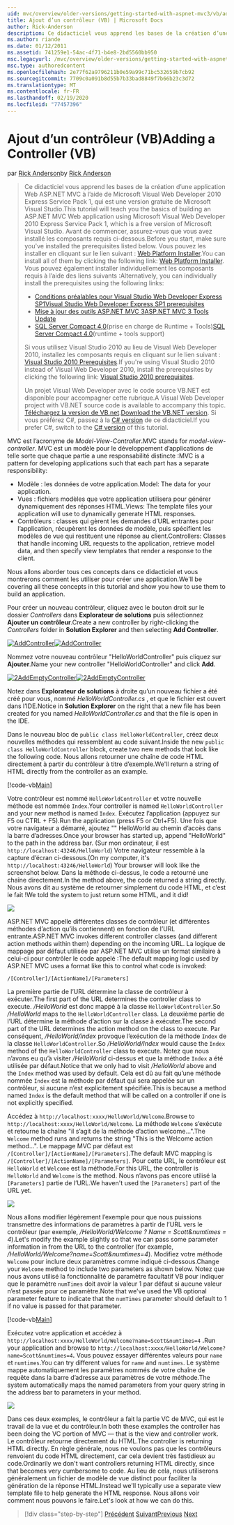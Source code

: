 ```yaml
---
uid: mvc/overview/older-versions/getting-started-with-aspnet-mvc3/vb/adding-a-controller
title: Ajout d’un contrôleur (VB) | Microsoft Docs
author: Rick-Anderson
description: Ce didacticiel vous apprend les bases de la création d’une application Web ASP.NET MVC à l’aide de Microsoft Visual Web Developer 2010 Express Service Pack 1, qui est...
ms.author: riande
ms.date: 01/12/2011
ms.assetid: 741259e1-54ac-4f71-b4e8-2bd5560bb950
msc.legacyurl: /mvc/overview/older-versions/getting-started-with-aspnet-mvc3/vb/adding-a-controller
msc.type: authoredcontent
ms.openlocfilehash: 2e77f62a9796211b0e59a99c71bc532659b7cb92
ms.sourcegitcommit: 7709c0a091b8d55b7b33bad8849f7b66b23c3d72
ms.translationtype: MT
ms.contentlocale: fr-FR
ms.lasthandoff: 02/19/2020
ms.locfileid: "77457396"
---
```

# <a name="adding-a-controller-vb"></a><span data-ttu-id="2d01f-103">Ajout d’un contrôleur (VB)</span><span class="sxs-lookup"><span data-stu-id="2d01f-103">Adding a Controller (VB)</span></span>

<span data-ttu-id="2d01f-104">par [Rick Anderson](https://twitter.com/RickAndMSFT)</span><span class="sxs-lookup"><span data-stu-id="2d01f-104">by [Rick Anderson](https://twitter.com/RickAndMSFT)</span></span>

> <span data-ttu-id="2d01f-105">Ce didacticiel vous apprend les bases de la création d’une application Web ASP.NET MVC à l’aide de Microsoft Visual Web Developer 2010 Express Service Pack 1, qui est une version gratuite de Microsoft Visual Studio.</span><span class="sxs-lookup"><span data-stu-id="2d01f-105">This tutorial will teach you the basics of building an ASP.NET MVC Web application using Microsoft Visual Web Developer 2010 Express Service Pack 1, which is a free version of Microsoft Visual Studio.</span></span> <span data-ttu-id="2d01f-106">Avant de commencer, assurez-vous que vous avez installé les composants requis ci-dessous.</span><span class="sxs-lookup"><span data-stu-id="2d01f-106">Before you start, make sure you've installed the prerequisites listed below.</span></span> <span data-ttu-id="2d01f-107">Vous pouvez les installer en cliquant sur le lien suivant : [Web Platform Installer](https://www.microsoft.com/web/gallery/install.aspx?appid=VWD2010SP1Pack).</span><span class="sxs-lookup"><span data-stu-id="2d01f-107">You can install all of them by clicking the following link: [Web Platform Installer](https://www.microsoft.com/web/gallery/install.aspx?appid=VWD2010SP1Pack).</span></span> <span data-ttu-id="2d01f-108">Vous pouvez également installer individuellement les composants requis à l’aide des liens suivants :</span><span class="sxs-lookup"><span data-stu-id="2d01f-108">Alternatively, you can individually install the prerequisites using the following links:</span></span>
> 
> - [<span data-ttu-id="2d01f-109">Conditions préalables pour Visual Studio Web Developer Express SP1</span><span class="sxs-lookup"><span data-stu-id="2d01f-109">Visual Studio Web Developer Express SP1 prerequisites</span></span>](https://www.microsoft.com/web/gallery/install.aspx?appid=VWD2010SP1Pack)
> - [<span data-ttu-id="2d01f-110">Mise à jour des outils ASP.NET MVC 3</span><span class="sxs-lookup"><span data-stu-id="2d01f-110">ASP.NET MVC 3 Tools Update</span></span>](https://www.microsoft.com/web/gallery/install.aspx?appsxml=&amp;appid=MVC3)
> - <span data-ttu-id="2d01f-111">[SQL Server Compact 4,0](https://www.microsoft.com/web/gallery/install.aspx?appid=SQLCE;SQLCEVSTools_4_0)(prise en charge de Runtime + Tools)</span><span class="sxs-lookup"><span data-stu-id="2d01f-111">[SQL Server Compact 4.0](https://www.microsoft.com/web/gallery/install.aspx?appid=SQLCE;SQLCEVSTools_4_0)(runtime + tools support)</span></span>
> 
> <span data-ttu-id="2d01f-112">Si vous utilisez Visual Studio 2010 au lieu de Visual Web Developer 2010, installez les composants requis en cliquant sur le lien suivant : [Visual Studio 2010 Prerequisites](https://www.microsoft.com/web/gallery/install.aspx?appsxml=&amp;appid=VS2010SP1Pack).</span><span class="sxs-lookup"><span data-stu-id="2d01f-112">If you're using Visual Studio 2010 instead of Visual Web Developer 2010, install the prerequisites by clicking the following link: [Visual Studio 2010 prerequisites](https://www.microsoft.com/web/gallery/install.aspx?appsxml=&amp;appid=VS2010SP1Pack).</span></span>
> 
> <span data-ttu-id="2d01f-113">Un projet Visual Web Developer avec le code source VB.NET est disponible pour accompagner cette rubrique.</span><span class="sxs-lookup"><span data-stu-id="2d01f-113">A Visual Web Developer project with VB.NET source code is available to accompany this topic.</span></span> <span data-ttu-id="2d01f-114">[Téléchargez la version de VB.net](https://code.msdn.microsoft.com/Introduction-to-MVC-3-10d1b098).</span><span class="sxs-lookup"><span data-stu-id="2d01f-114">[Download the VB.NET version](https://code.msdn.microsoft.com/Introduction-to-MVC-3-10d1b098).</span></span> <span data-ttu-id="2d01f-115">Si vous préférez C#, passez à la [ C# version](../cs/adding-a-controller.md) de ce didacticiel.</span><span class="sxs-lookup"><span data-stu-id="2d01f-115">If you prefer C#, switch to the [C# version](../cs/adding-a-controller.md) of this tutorial.</span></span>

<span data-ttu-id="2d01f-116">MVC est l’acronyme de *Model-View-Controller*.</span><span class="sxs-lookup"><span data-stu-id="2d01f-116">MVC stands for *model-view-controller*.</span></span> <span data-ttu-id="2d01f-117">MVC est un modèle pour le développement d’applications de telle sorte que chaque partie a une responsabilité distincte :</span><span class="sxs-lookup"><span data-stu-id="2d01f-117">MVC is a pattern for developing applications such that each part has a separate responsibility:</span></span>

- <span data-ttu-id="2d01f-118">Modèle : les données de votre application.</span><span class="sxs-lookup"><span data-stu-id="2d01f-118">Model: The data for your application.</span></span>
- <span data-ttu-id="2d01f-119">Vues : fichiers modèles que votre application utilisera pour générer dynamiquement des réponses HTML.</span><span class="sxs-lookup"><span data-stu-id="2d01f-119">Views: The template files your application will use to dynamically generate HTML responses.</span></span>
- <span data-ttu-id="2d01f-120">Contrôleurs : classes qui gèrent les demandes d’URL entrantes pour l’application, récupèrent les données de modèle, puis spécifient les modèles de vue qui restituent une réponse au client.</span><span class="sxs-lookup"><span data-stu-id="2d01f-120">Controllers: Classes that handle incoming URL requests to the application, retrieve model data, and then specify view templates that render a response to the client.</span></span>

<span data-ttu-id="2d01f-121">Nous allons aborder tous ces concepts dans ce didacticiel et vous montrerons comment les utiliser pour créer une application.</span><span class="sxs-lookup"><span data-stu-id="2d01f-121">We'll be covering all these concepts in this tutorial and show you how to use them to build an application.</span></span>

<span data-ttu-id="2d01f-122">Pour créer un nouveau contrôleur, cliquez avec le bouton droit sur le dossier *Controllers* dans **Explorateur de solutions** puis sélectionnez **Ajouter un contrôleur**.</span><span class="sxs-lookup"><span data-stu-id="2d01f-122">Create a new controller by right-clicking the *Controllers* folder in **Solution Explorer** and then selecting **Add Controller**.</span></span>

<span data-ttu-id="2d01f-123">[![AddController](adding-a-controller/_static/image2.png "AddController")](adding-a-controller/_static/image1.png)</span><span class="sxs-lookup"><span data-stu-id="2d01f-123">[![AddController](adding-a-controller/_static/image2.png "AddController")](adding-a-controller/_static/image1.png)</span></span>

<span data-ttu-id="2d01f-124">Nommez votre nouveau contrôleur &quot;HelloWorldController&quot; puis cliquez sur **Ajouter**.</span><span class="sxs-lookup"><span data-stu-id="2d01f-124">Name your new controller &quot;HelloWorldController&quot; and click **Add**.</span></span>

<span data-ttu-id="2d01f-125">[![2AddEmptyController](adding-a-controller/_static/image4.png "2AddEmptyController")](adding-a-controller/_static/image3.png)</span><span class="sxs-lookup"><span data-stu-id="2d01f-125">[![2AddEmptyController](adding-a-controller/_static/image4.png "2AddEmptyController")](adding-a-controller/_static/image3.png)</span></span>

<span data-ttu-id="2d01f-126">Notez dans **Explorateur de solutions** à droite qu’un nouveau fichier a été créé pour vous, nommé *HelloWorldController.cs* , et que le fichier est ouvert dans l’IDE.</span><span class="sxs-lookup"><span data-stu-id="2d01f-126">Notice in **Solution Explorer** on the right that a new file has been created for you named *HelloWorldController.cs* and that the file is open in the IDE.</span></span>

<span data-ttu-id="2d01f-127">Dans le nouveau bloc de `public class HelloWorldController`, créez deux nouvelles méthodes qui ressemblent au code suivant.</span><span class="sxs-lookup"><span data-stu-id="2d01f-127">Inside the new `public class HelloWorldController` block, create two new methods that look like the following code.</span></span> <span data-ttu-id="2d01f-128">Nous allons retourner une chaîne de code HTML directement à partir du contrôleur à titre d’exemple.</span><span class="sxs-lookup"><span data-stu-id="2d01f-128">We'll return a string of HTML directly from the controller as an example.</span></span>

[!code-vb[Main](adding-a-controller/samples/sample1.vb)]

<span data-ttu-id="2d01f-129">Votre contrôleur est nommé `HelloWorldController` et votre nouvelle méthode est nommée `Index`.</span><span class="sxs-lookup"><span data-stu-id="2d01f-129">Your controller is named `HelloWorldController` and your new method is named `Index`.</span></span> <span data-ttu-id="2d01f-130">Exécutez l’application (appuyez sur F5 ou CTRL + F5).</span><span class="sxs-lookup"><span data-stu-id="2d01f-130">Run the application (press F5 or Ctrl+F5).</span></span> <span data-ttu-id="2d01f-131">Une fois que votre navigateur a démarré, ajoutez &quot;&quot; HelloWorld au chemin d’accès dans la barre d’adresses.</span><span class="sxs-lookup"><span data-stu-id="2d01f-131">Once your browser has started up, append &quot;HelloWorld&quot; to the path in the address bar.</span></span> <span data-ttu-id="2d01f-132">(Sur mon ordinateur, il est `http://localhost:43246/HelloWorld`) Votre navigateur ressemble à la capture d’écran ci-dessous.</span><span class="sxs-lookup"><span data-stu-id="2d01f-132">(On my computer, it's `http://localhost:43246/HelloWorld`) Your browser will look like the screenshot below.</span></span> <span data-ttu-id="2d01f-133">Dans la méthode ci-dessus, le code a retourné une chaîne directement.</span><span class="sxs-lookup"><span data-stu-id="2d01f-133">In the method above, the code returned a string directly.</span></span> <span data-ttu-id="2d01f-134">Nous avons dit au système de retourner simplement du code HTML, et c’est le fait !</span><span class="sxs-lookup"><span data-stu-id="2d01f-134">We told the system to just return some HTML, and it did!</span></span>

![](adding-a-controller/_static/image5.png)

<span data-ttu-id="2d01f-135">ASP.NET MVC appelle différentes classes de contrôleur (et différentes méthodes d’action qu’ils contiennent) en fonction de l’URL entrante.</span><span class="sxs-lookup"><span data-stu-id="2d01f-135">ASP.NET MVC invokes different controller classes (and different action methods within them) depending on the incoming URL.</span></span> <span data-ttu-id="2d01f-136">La logique de mappage par défaut utilisée par ASP.NET MVC utilise un format similaire à celui-ci pour contrôler le code appelé :</span><span class="sxs-lookup"><span data-stu-id="2d01f-136">The default mapping logic used by ASP.NET MVC uses a format like this to control what code is invoked:</span></span>

`/[Controller]/[ActionName]/[Parameters]`

<span data-ttu-id="2d01f-137">La première partie de l’URL détermine la classe de contrôleur à exécuter.</span><span class="sxs-lookup"><span data-stu-id="2d01f-137">The first part of the URL determines the controller class to execute.</span></span> <span data-ttu-id="2d01f-138">*/HelloWorld* est donc mappé à la classe `HelloWorldController`.</span><span class="sxs-lookup"><span data-stu-id="2d01f-138">So */HelloWorld* maps to the `HelloWorldController` class.</span></span> <span data-ttu-id="2d01f-139">La deuxième partie de l’URL détermine la méthode d’action sur la classe à exécuter.</span><span class="sxs-lookup"><span data-stu-id="2d01f-139">The second part of the URL determines the action method on the class to execute.</span></span> <span data-ttu-id="2d01f-140">Par conséquent, */HelloWorld/index* provoque l’exécution de la méthode `Index` de la classe `HelloWorldController`.</span><span class="sxs-lookup"><span data-stu-id="2d01f-140">So */HelloWorld/Index* would cause the `Index` method of the `HelloWorldController` class to execute.</span></span> <span data-ttu-id="2d01f-141">Notez que nous n’avons eu qu’à visiter */HelloWorld* ci-dessus et que la méthode `Index` a été utilisée par défaut.</span><span class="sxs-lookup"><span data-stu-id="2d01f-141">Notice that we only had to visit */HelloWorld* above and the `Index` method was used by default.</span></span> <span data-ttu-id="2d01f-142">Cela est dû au fait qu’une méthode nommée `Index` est la méthode par défaut qui sera appelée sur un contrôleur, si aucune n’est explicitement spécifiée.</span><span class="sxs-lookup"><span data-stu-id="2d01f-142">This is because a method named `Index` is the default method that will be called on a controller if one is not explicitly specified.</span></span>

<span data-ttu-id="2d01f-143">Accédez à `http://localhost:xxxx/HelloWorld/Welcome`.</span><span class="sxs-lookup"><span data-stu-id="2d01f-143">Browse to `http://localhost:xxxx/HelloWorld/Welcome`.</span></span> <span data-ttu-id="2d01f-144">La méthode `Welcome` s’exécute et retourne la chaîne &quot;il s’agit de la méthode d’action welcome...&quot;.</span><span class="sxs-lookup"><span data-stu-id="2d01f-144">The `Welcome` method runs and returns the string &quot;This is the Welcome action method...&quot;.</span></span> <span data-ttu-id="2d01f-145">Le mappage MVC par défaut est `/[Controller]/[ActionName]/[Parameters]`.</span><span class="sxs-lookup"><span data-stu-id="2d01f-145">The default MVC mapping is `/[Controller]/[ActionName]/[Parameters]`.</span></span> <span data-ttu-id="2d01f-146">Pour cette URL, le contrôleur est `HelloWorld` et `Welcome` est la méthode.</span><span class="sxs-lookup"><span data-stu-id="2d01f-146">For this URL, the controller is `HelloWorld` and `Welcome` is the method.</span></span> <span data-ttu-id="2d01f-147">Nous n’avons pas encore utilisé la `[Parameters]` partie de l’URL.</span><span class="sxs-lookup"><span data-stu-id="2d01f-147">We haven't used the `[Parameters]` part of the URL yet.</span></span>

![](adding-a-controller/_static/image6.png)

<span data-ttu-id="2d01f-148">Nous allons modifier légèrement l’exemple pour que nous puissions transmettre des informations de paramètres à partir de l’URL vers le contrôleur (par exemple, */HelloWorld/Welcome ? Name = Scott&amp;numtimes = 4*).</span><span class="sxs-lookup"><span data-stu-id="2d01f-148">Let's modify the example slightly so that we can pass some parameter information in from the URL to the controller (for example, */HelloWorld/Welcome?name=Scott&amp;numtimes=4*).</span></span> <span data-ttu-id="2d01f-149">Modifiez votre méthode `Welcome` pour inclure deux paramètres comme indiqué ci-dessous.</span><span class="sxs-lookup"><span data-stu-id="2d01f-149">Change your `Welcome` method to include two parameters as shown below.</span></span> <span data-ttu-id="2d01f-150">Notez que nous avons utilisé la fonctionnalité de paramètre facultatif VB pour indiquer que le paramètre `numTimes` doit avoir la valeur 1 par défaut si aucune valeur n’est passée pour ce paramètre.</span><span class="sxs-lookup"><span data-stu-id="2d01f-150">Note that we've used the VB optional parameter feature to indicate that the `numTimes` parameter should default to 1 if no value is passed for that parameter.</span></span>

[!code-vb[Main](adding-a-controller/samples/sample2.vb)]

<span data-ttu-id="2d01f-151">Exécutez votre application et accédez à `http://localhost:xxxx/HelloWorld/Welcome?name=Scott&numtimes=4` **.**</span><span class="sxs-lookup"><span data-stu-id="2d01f-151">Run your application and browse to `http://localhost:xxxx/HelloWorld/Welcome?name=Scott&numtimes=4`**.**</span></span> <span data-ttu-id="2d01f-152">Vous pouvez essayer différentes valeurs pour `name` et `numtimes`.</span><span class="sxs-lookup"><span data-stu-id="2d01f-152">You can try different values for `name` and `numtimes`.</span></span> <span data-ttu-id="2d01f-153">Le système mappe automatiquement les paramètres nommés de votre chaîne de requête dans la barre d’adresse aux paramètres de votre méthode.</span><span class="sxs-lookup"><span data-stu-id="2d01f-153">The system automatically maps the named parameters from your query string in the address bar to parameters in your method.</span></span>

![](adding-a-controller/_static/image7.png)

<span data-ttu-id="2d01f-154">Dans ces deux exemples, le contrôleur a fait la partie VC de MVC, qui est le travail de la vue et du contrôleur.</span><span class="sxs-lookup"><span data-stu-id="2d01f-154">In both these examples the controller has been doing the VC portion of MVC — that is the view and controller work.</span></span> <span data-ttu-id="2d01f-155">Le contrôleur retourne directement du HTML.</span><span class="sxs-lookup"><span data-stu-id="2d01f-155">The controller is returning HTML directly.</span></span> <span data-ttu-id="2d01f-156">En règle générale, nous ne voulons pas que les contrôleurs renvoient du code HTML directement, car cela devient très fastidieux au code.</span><span class="sxs-lookup"><span data-stu-id="2d01f-156">Ordinarily we don't want controllers returning HTML directly, since that becomes very cumbersome to code.</span></span> <span data-ttu-id="2d01f-157">Au lieu de cela, nous utiliserons généralement un fichier de modèle de vue distinct pour faciliter la génération de la réponse HTML.</span><span class="sxs-lookup"><span data-stu-id="2d01f-157">Instead we'll typically use a separate view template file to help generate the HTML response.</span></span> <span data-ttu-id="2d01f-158">Nous allons voir comment nous pouvons le faire.</span><span class="sxs-lookup"><span data-stu-id="2d01f-158">Let's look at how we can do this.</span></span>

> [!div class="step-by-step"]
> <span data-ttu-id="2d01f-159">[Précédent](intro-to-aspnet-mvc-3.md)
> [Suivant](adding-a-view.md)</span><span class="sxs-lookup"><span data-stu-id="2d01f-159">[Previous](intro-to-aspnet-mvc-3.md)
[Next](adding-a-view.md)</span></span>
